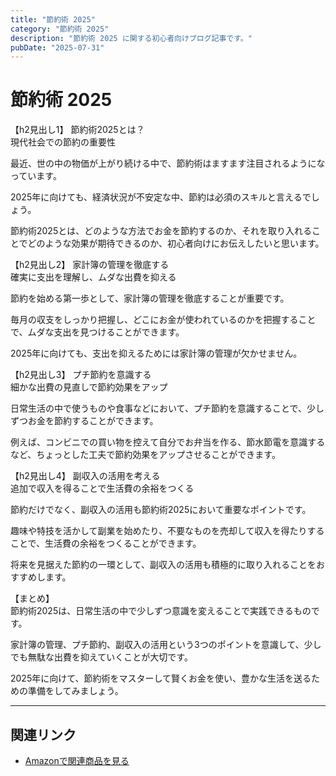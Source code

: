 ```yaml
---
title: "節約術 2025"
category: "節約術 2025"
description: "節約術 2025 に関する初心者向けブログ記事です。"
pubDate: "2025-07-31"
---
```


# 節約術 2025

【h2見出し1】 節約術2025とは？  
現代社会での節約の重要性

最近、世の中の物価が上がり続ける中で、節約術はますます注目されるようになっています。

2025年に向けても、経済状況が不安定な中、節約は必須のスキルと言えるでしょう。

節約術2025とは、どのような方法でお金を節約するのか、それを取り入れることでどのような効果が期待できるのか、初心者向けにお伝えしたいと思います。



【h2見出し2】 家計簿の管理を徹底する  
確実に支出を理解し、ムダな出費を抑える

節約を始める第一歩として、家計簿の管理を徹底することが重要です。

毎月の収支をしっかり把握し、どこにお金が使われているのかを把握することで、ムダな支出を見つけることができます。

2025年に向けても、支出を抑えるためには家計簿の管理が欠かせません。



【h2見出し3】 プチ節約を意識する  
細かな出費の見直しで節約効果をアップ

日常生活の中で使うものや食事などにおいて、プチ節約を意識することで、少しずつお金を節約することができます。

例えば、コンビニでの買い物を控えて自分でお弁当を作る、節水節電を意識するなど、ちょっとした工夫で節約効果をアップさせることができます。



【h2見出し4】 副収入の活用を考える  
追加で収入を得ることで生活費の余裕をつくる

節約だけでなく、副収入の活用も節約術2025において重要なポイントです。

趣味や特技を活かして副業を始めたり、不要なものを売却して収入を得たりすることで、生活費の余裕をつくることができます。

将来を見据えた節約の一環として、副収入の活用も積極的に取り入れることをおすすめします。



【まとめ】  
節約術2025は、日常生活の中で少しずつ意識を変えることで実践できるものです。

家計簿の管理、プチ節約、副収入の活用という3つのポイントを意識して、少しでも無駄な出費を抑えていくことが大切です。

2025年に向けて、節約術をマスターして賢くお金を使い、豊かな生活を送るための準備をしてみましょう。



---

## 関連リンク

- [Amazonで関連商品を見る](https://www.amazon.co.jp/s?k=%E7%AF%80%E7%B4%84%E8%A1%93+2025&tag=autowritehubai-22)
